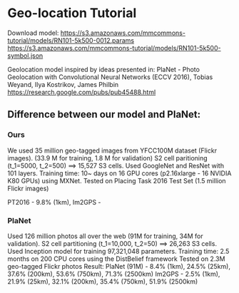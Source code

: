 # Geo-location Tutorial

Download model:
https://s3.amazonaws.com/mmcommons-tutorial/models/RN101-5k500-0012.params
https://s3.amazonaws.com/mmcommons-tutorial/models/RN101-5k500-symbol.json

Geolocation model inspired by ideas presented in:
PlaNet - Photo Geolocation with Convolutional Neural Networks (ECCV 2016),
Tobias Weyand, Ilya Kostrikov, James Philbin 
https://research.google.com/pubs/pub45488.html

## Difference between our model and PlaNet:
### Ours
We used 35 million geo-tagged images from YFCC100M dataset (Flickr images). 
(33.9 M for training, 1.8 M for validation)
S2 cell paritioning (t_1=5000, t_2=500) ==> 15,527 S3 cells. 
Used GoogleNet and ResNet with 101 layers. 
Training time: 10~ days on 16 GPU cores (p2.16xlarge - 16 NVIDIA K80 GPUs) using MXNet. 
Tested on Placing Task 2016 Test Set (1.5 million Flickr images)

PT2016 - 9.8% (1km), 
Im2GPS - 


### PlaNet 
Used 126 million photos all over the web (91M for training, 34M for validation). 
S2 cell partitioning (t_1=10,000, t_2=50) ==> 26,263 S3 cells. 
Used Inception model for training 97,321,048 parameters. 
Training time: 2.5 months on 200 CPU cores using the DistBelief framework
Tested on 2.3M geo-tagged Flickr photos
Result: 
PlaNet (91M) - 8.4% (1km), 24.5% (25km), 37.6% (200km), 53.6% (750km), 71.3% (2500km)
Im2GPS - 2.5% (1km), 21.9% (25km), 32.1% (200km), 35.4% (750km), 51.9% (2500km)
